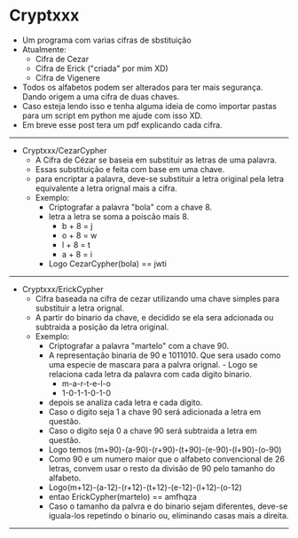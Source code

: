 # Cryptxxx
- Um programa com varias cifras de sbstituição
- Atualmente:
	- Cifra de Cezar
	- Cifra de Erick ("criada" por mim XD)
	- Cifra de Vigenere
- Todos os alfabetos podem ser alterados para ter mais segurança. Dando origem a uma cifra de duas chaves.
- Caso esteja lendo isso e tenha alguma ideia de como importar pastas para um script em python me ajude com isso XD.
- Em breve esse post tera um pdf explicando cada cifra.
________________________________________________________________________________________________________
- Cryptxxx/CezarCypher
	- A Cifra de Cézar se baseia em substituir as letras de uma palavra.
	- Essas substituição e feita com base em uma chave.
	- para encriptar a palavra, deve-se substituir a letra original pela letra equivalente a letra orignal mais a cifra.
	- Exemplo:
		- Criptografar a palavra "bola" com a chave 8.
		- letra a letra se soma a poiscão mais 8.
			- b + 8 = j
			- o + 8 = w
			- l + 8 = t
			- a + 8 = i
		- Logo CezarCypher(bola) == jwti
________________________________________________________________________________________________________
- Cryptxxx/ErickCypher
	- Cifra baseada na cifra de cezar utilizando uma chave simples para substituir a letra orignal.
	- A partir do binario da chave, e decidido se ela sera adcionada ou subtraida a posição da letra original.
	- Exemplo:
		- Criptografar a palavra "martelo" com a chave 90.
		- A representação binaria de 90 e 1011010. Que sera usado como uma especie de mascara para a palvra orignal.
            	- Logo se relaciona cada letra da palavra com cada digito binario.
			- m-a-r-t-e-l-o
			- 1-0-1-1-0-1-0
		- depois se analiza cada letra e cada digito.
		- Caso o digito seja 1 a chave 90 será adicionada a letra em questão.
		- Caso o digito seja 0 a chave 90 será subtraida a letra em questão.
		- Logo temos (m+90)-(a-90)-(r+90)-(t+90)-(e-90)-(l+90)-(o-90)
		- Como 90 e um numero maior que o alfabeto convencional de 26 letras, convem usar o resto da divisão de 90 pelo tamanho do alfabeto.
		- Logo(m+12)-(a-12)-(r+12)-(t+12)-(e-12)-(l+12)-(o-12)
		- entao ErickCypher(martelo) == amfhqza
		- Caso o tamanho da palvra e do binario sejam diferentes, deve-se iguala-los repetindo o binario ou, eliminando casas mais a direita.
_________________________________________________________________________________________________________

	

